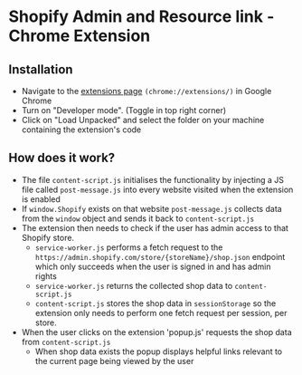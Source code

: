 # Shopify Admin and Resource link - Chrome Extension

## Installation

- Navigate to the [extensions page](chrome://extensions/) `(chrome://extensions/)` in Google Chrome
- Turn on "Developer mode". (Toggle in top right corner)
- Click on "Load Unpacked" and select the folder on your machine containing the extension's code

## How does it work?

- The file `content-script.js` initialises the functionality by injecting a JS file called `post-message.js` into every website visited when the extension is enabled
- If `window.Shopify` exists on that website `post-message.js` collects data from the `window` object and sends it back to `content-script.js`
- The extension then needs to check if the user has admin access to that Shopify store.
  - `service-worker.js` performs a fetch request to the `https://admin.shopify.com/store/{storeName}/shop.json` endpoint which only succeeds when the user is signed in and has admin rights
  - `service-worker.js` returns the collected shop data to `content-script.js`
  - `content-script.js` stores the shop data in `sessionStorage` so the extension only needs to perform one fetch request per session, per store.
- When the user clicks on the extension 'popup.js' requests the shop data from `content-script.js`
  - When shop data exists the popup displays helpful links relevant to the current page being viewed by the user

